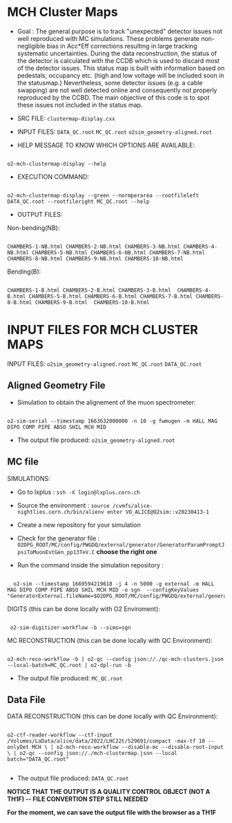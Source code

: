 # MCH Cluster Maps

 - Goal : The general purpose is to track "unexpected" detector issues not well reproduced with MC simulations. These problems generate non-negligible bias in Acc*Eff corrections resulting in large tracking systematic uncertainties. During the data reconstruction, the status of the detector is calculated with the CCDB which is used to discard most of the detector issues. This status map is built with information based on pedestals, occupancy etc. (high and low voltage will be included soon in the statusmap.) Nevertheless, some detector issues (e.g. a cable swapping) are not well detected online and consequently not properly reproduced by the CCBD. The main objective of this code is to spot these issues not included in the status map.

 - SRC FILE:
 `clustermap-display.cxx`

- INPUT FILES:
`DATA_QC.root`
`MC_QC.root`
`o2sim_geometry-aligned.root`

 - HELP MESSAGE TO KNOW WHICH OPTIONS ARE AVAILABLE:
```shell

o2-mch-clustermap-display --help

```

 - EXECUTION COMMAND:

```shell

o2-mch-clustermap-display --green --normperarea --rootfileleft DATA_QC.root --rootfileright MC_QC.root --help

```

  - OUTPUT FILES:

 Non-bending(NB):

 ```shell

CHAMBERS-1-NB.html CHAMBERS-2-NB.html CHAMBERS-3-NB.html CHAMBERS-4-NB.html CHAMBERS-5-NB.html CHAMBERS-6-NB.html CHAMBERS-7-NB.html CHAMBERS-8-NB.html CHAMBERS-9-NB.html CHAMBERS-10-NB.html

```
Bending(B):
 ```shell

CHAMBERS-1-B.html CHAMBERS-2-B.html CHAMBERS-3-B.html  CHAMBERS-4-B.html CHAMBERS-5-B.html CHAMBERS-6-B.html CHAMBERS-7-B.html CHAMBERS-8-B.html CHAMBERS-9-B.html  CHAMBERS-10-B.html

```


# INPUT FILES FOR MCH CLUSTER MAPS
 INPUT FILES:
 `o2sim_geometry-aligned.root`
 `MC_QC.root`
`DATA_QC.root`



## Aligned Geometry File

- Simulation to obtain the alignement of the muon spectrometer:

```shell

o2-sim-serial --timestamp 1663632000000 -n 10 -g fwmugen -m HALL MAG DIPO COMP PIPE ABSO SHIL MCH MID

```
- The output file produced: `o2sim_geometry-aligned.root`


## MC file
SIMULATIONS:
- Go to lxplus : `ssh -X login@lxplus.cern.ch`
- Source the environment : `source /cvmfs/alice-nightlies.cern.ch/bin/alienv enter VO_ALICE@O2sim::v20230413-1`
- Create a new repository for your simulation
- Check for the generator file : `O2DPG_ROOT/MC/config/PWGDQ/external/generator/GeneratorParamPromptJpsiToMuonEvtGen_pp13TeV.C` **choose the right one**

- Run the command inside the simulation repository :
```shell

  o2-sim --timestamp 1669594219618 -j 4 -n 5000 -g external -m HALL MAG DIPO COMP PIPE ABSO SHIL MCH MID -o sgn  --configKeyValues "GeneratorExternal.fileName=$O2DPG_ROOT/MC/config/PWGDQ/external/generator/GeneratorParamPromptJpsiToMuonEvtGen_pp13TeV.C;GeneratorExternal.funcName=GeneratorParamPromptJpsiToMuonEvtGen_pp13TeV()"

```

DIGITS (this can be done locally with O2 Enviroment):

```shell

 o2-sim-digitizer-workflow -b --sims=sgn

```


MC RECONSTRUCTION (this can be done locally  with QC Environment):

```shell

o2-mch-reco-workflow -b | o2-qc --config json://./qc-mch-clusters.json --local-batch=MC_QC.root | o2-dpl-run -b

```


- The output file produced: `MC_QC.root`


## Data File

DATA RECONSTRUCTION (this can be done locally  with QC Environment):

```shell

o2-ctf-reader-workflow --ctf-input /Volumes/LaData/alice/data/2022/LHC22t/529691/compact -max-tf 10 --onlyDet MCH \ | o2-mch-reco-workflow --disable-mc --disable-root-input \ | o2-qc --config json://./mch-clustermap.json --local batch="DATA_QC.root"


```

- The output file produced: `DATA_QC.root`


**NOTICE THAT THE OUTPUT IS A QUALITY CONTROL OBJECT (NOT A TH1F) -- FILE CONVERTION STEP STILL NEEDED**

**For the moment, we can save the output file with the browser as a TH1F**



